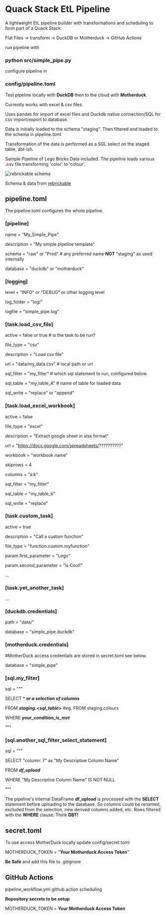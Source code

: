 # Quack Stack EtL Pipeline 

A lightweight EtL pipeline builder with transformations and scheduling to form part of a Quack Stack.

Flat Files -> transform -> DuckDB or Motherduck -> GitHub Actions

run pipeline with

### python src/simple_pipe.py ###

configure pipeline in

### config/pipeline.toml ###

Test pipeline locally with **DuckDB** then to the cloud with **Motherduck**.

Currently works with excel & csv files.  

Uses pandas for import of excel files and Duckdb native connection/SQL for csv import/export to database.

Data is initially loaded to the schema "staging". Then filtered and loaded to the schema in pipeline.toml

Transformation of the data is performed as a SQL select on the staged table, dbt-ish.

Sample Pipeline of Lego Bricks Data included. The pipeline loads various .csv file transforming
'color' to 'colour'. 

![rebrickable schema](https://rebrickable.com/static/img/diagrams/downloads_schema_v3.png)

Schema & data from [rebrickable](https://rebrickable.com)


## pipeline.toml

The pipeline.toml configures the whole pipeline.

### [pipeline]

name = "My_Simple_Pipe"

description = "My simple pipeline template"

schema = "raw" or "Prod" # any preferred name **NOT** "staging" as used internally

database = "duckdb" or "motherduck"

### [logging]

level = "INFO" or "DEBUG" or other logging level

log_folder = "log/"

logfile = "simple_pipe.log"

### [task.load_csv_file]

active = false or true # is the task to be run?

file_type = "csv"

description = "Load csv file"

url = "data/my_data.csv" # local path or url

sql_filter = "my_filter" # which sql statement to run, configured below. 

sql_table = "my_table_A" # name of table for loaded data 

sql_write = "replace" or "append"

### [task.load_excel_workbook]

active = false

file_type = "excel"

description = "Extract google sheet in xlsx format"

url = "https://docs.google.com/spreadsheets/??????????"

workbook = "workbook name"

skiprows = 4

columns = "a:k"

sql_filter = "my_filter"

sql_table = "my_table_b"

sql_write = "replace"

### [task.custom_task]

active = true

description = "Call a custom function"

file_type = "function.custom.myfunction"

param.first_parameter = "Lego"

param.second_parameter = "Is Cool!"

...

### [task.yet_another_task]

...

### [duckdb.credentials]

path = "data/"

database = "simple_pipe.duckdb"

### [motherduck.credentials]

#MotherDuck access credentials are stored in secret.toml see below.

database = "simple_pipe"

### [sql.my_filter]

sql = """

SELECT * ***or a selection of columns***

FROM ***staging.<sql_table>***   #eg. FROM staging.colours

WHERE ***your_condition_is_met***

"""

### [sql.another_sql_filter_select_statement]

sql = """

SELECT "column: 7" as "My Descriptive Column Name"

FROM ***df_upload***

WHERE "My Descriptive Column Name" IS NOT NULL

"""

The pipeline's internal DataFrame **df_upload** is processed with the **SELECT** statement before uploading to the database. So columns could be renamed, excluded from the selection, new derived columns added, etc. Rows filtered with the **WHERE** clause. Think **DBT!** 

## secret.toml

To use access MotherDuck locally update config/secret.toml 

MOTHERDUCK_TOKEN = "**Your Motherduck Access Token**"

**Be Safe** and add this file to .gitignore 

## GitHub Actions

pipeline_workflow.yml github action scheduling

**Repository secrets to be setup**

MOTHERDUCK_TOKEN = **Your Motherduck Access Token**

